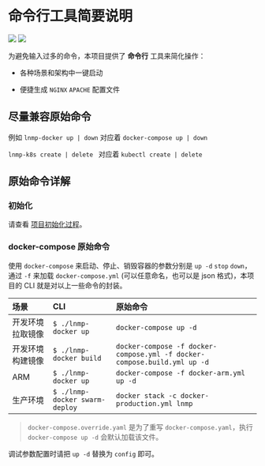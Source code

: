 # 命令行工具简要说明

[![](https://img.shields.io/badge/AD-%E8%85%BE%E8%AE%AF%E4%BA%91%E5%AE%B9%E5%99%A8%E6%9C%8D%E5%8A%A1-blue.svg)](https://cloud.tencent.com/redirect.php?redirect=10058&cps_key=3a5255852d5db99dcd5da4c72f05df61) [![](https://img.shields.io/badge/Support-%E8%85%BE%E8%AE%AF%E4%BA%91%E8%87%AA%E5%AA%92%E4%BD%93-brightgreen.svg)](https://cloud.tencent.com/developer/support-plan?invite_code=13vokmlse8afh)

为避免输入过多的命令，本项目提供了 **命令行** 工具来简化操作：

* 各种场景和架构中一键启动

* 便捷生成 `NGINX` `APACHE` 配置文件

## 尽量兼容原始命令

例如 `lnmp-docker up | down` 对应着 `docker-compose up | down`

`lnmp-k8s create | delete ` 对应着 `kubectl create | delete`

## 原始命令详解

### 初始化

请查看 [项目初始化过程](init.md)。

### docker-compose 原始命令

使用 `docker-compose` 来启动、停止、销毁容器的参数分别是 `up -d` `stop` `down`，通过 `-f` 来加载 `docker-compose.yml` (可以任意命名，也可以是 json 格式)，本项目的 CLI 就是对以上一些命令的封装。

|场景|CLI|原始命令|
|:--|:--|:-|
|开发环境 拉取镜像  | `$ ./lnmp-docker up` |`docker-compose up -d`                                                            |
|开发环境 构建镜像  | `$ ./lnmp-docker build`       |`docker-compose -f docker-compose.yml -f docker-compose.build.yml up -d`          |
|ARM             | `$ ./lnmp-docker up` |`docker-compose -f docker-arm.yml up -d`                                          |
|生产环境         | `$ ./lnmp-docker swarm-deploy` |`docker stack -c docker-production.yml lnmp`                                      |

>`docker-compose.override.yaml` 是为了重写 `docker-compose.yaml`，执行 `docker-compose up -d` 会默认加载该文件。

调试参数配置时请把 `up -d` 替换为 `config` 即可。
